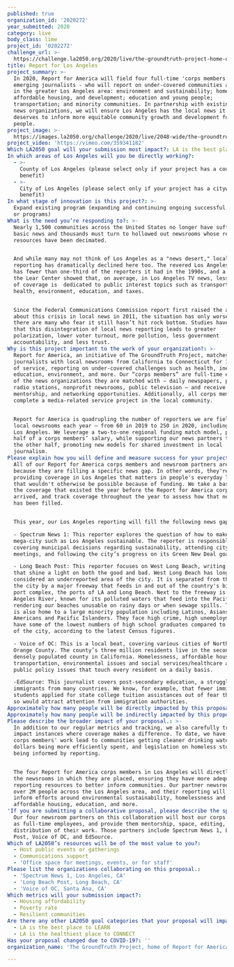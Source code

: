 ```yaml
---
published: true
organization_id: '2020272'
year_submitted: 2020
category: live
body_class: lime
project_id: '0202272'
challenge_url: >-
  https://challenge.la2050.org/2020/live/the-groundtruth-project-home-of-report-for-america/
title: Report for Los Angeles
project_summary: >-
  In 2020, Report for America will field four full-time 'corps members' -
  emerging journalists - who will report on under-covered communities and topics
  in the greater Los Angeles area: environment and sustainability; homelessness,
  affordable housing, and development; education and young people;
  transportation; and minority communities. In partnership with existing local
  news organizations, we will ensure Los Angeles has the local news it needs and
  deserves to inform more equitable community growth and development for all
  people.
project_image: >-
  https://images.la2050.org/challenge/2020/live/2048-wide/the-groundtruth-project-home-of-report-for-america.jpg
project_video: 'https://vimeo.com/359341182'
Which LA2050 goal will your submission most impact?: LA is the best place to LIVE
In which areas of Los Angeles will you be directly working?:
  - >-
    County of Los Angeles (please select only if your project has a countywide
    benefit)
  - >-
    City of Los Angeles (please select only if your project has a citywide
    benefit)
In what stage of innovation is this project?: >-
  Expand existing program (expanding and continuing ongoing successful projects
  or programs)
What is the need you’re responding to?: >-
  Nearly 1,500 communities across the United States no longer have sufficient
  basic news and thousands must turn to hollowed out newsrooms whose reporting
  resources have been decimated.


  And while many may not think of Los Angeles as a "news desert," local
  reporting has dramatically declined here too. The revered Los Angeles Times
  has fewer than one-third of the reporters it had in the 1990s, and a study by
  the Lear Center showed that, on average, in Los Angeles TV news, less than 1%
  of coverage is  dedicated to public interest topics such as transportation,
  health, environment, education, and taxes.


  Since the Federal Communications Commission report first raised the alarm
  about this crisis in local news in 2011, the situation has only worsened. And
  there are many who fear it still hasn’t hit rock bottom. Studies have shown
  that this disintegration of local news reporting leads to greater
  polarization, lower voter turnout, more pollution, less government
  accountability, and less trust. 
Why is this project important to the work of your organization?: >-
  Report for America, an initiative of The GroundTruth Project, matches talented
  journalists with local newsrooms from California to Connecticut for 1-2 years
  of service, reporting on under-covered challenges such as health, inequality,
  education, environment, and more. Our “corps members” are full-time employees
  of the news organizations they are matched with — daily newspapers, public
  radio stations, nonprofit newsrooms, public television — and receive training,
  mentorship, and networking opportunities. Additionally, all corps members
  complete a media-related service project in the local community. 


  Report for America is quadrupling the number of reporters we are fielding in
  local newsrooms each year — from 60 in 2019 to 250 in 2020, including four in
  Los Angeles. We leverage a two-to-one regional funding match model, paying
  half of a corps members’ salary, while supporting our news partners to raise
  the other half, promoting new models for shared investment in local
  journalism.
Please explain how you will define and measure success for your project.: >-
  All of our Report for America corps members and newsroom partners are selected
  because they are filling a specific news gap. In other words, they're
  providing coverage in Los Angeles that matters in people's everyday lives and
  that wouldn't otherwise be possible because of funding. We take a baseline of
  the coverage that existed the year before the Report for America corps member
  arrived, and track coverage throughout the year to assess how that news gap
  has been filled. 


  This year, our Los Angeles reporting will fill the following news gaps: 

  - Spectrum News 1: This reporter explores the question of how to make a
  mega-city such as Los Angeles sustainable. The reporter is responsible for
  covering municipal decisions regarding sustainability, attending city council
  meetings, and following the city’s progress on its Green New Deal goals. 

  - Long Beach Post: This reporter focuses on West Long Beach, writing stories
  that shine a light on both the good and bad. West Long Beach has long been
  considered an underreported area of the city. It is separated from the rest of
  the city by a major freeway that feeds in and out of the country's biggest
  port complex, the ports of LA and Long Beach. Next to the freeway is the Los
  Angeles River, known for its polluted waters that feed into the Pacific Ocean,
  rendering our beaches unusable on rainy days or when sewage spills. The area
  is also home to a large minority population including Latinos, Asians, African
  Americans and Pacific Islanders. They face high crime, high unemployment and
  have some of the lowest numbers of high school graduates compared to the rest
  of the city, according to the latest Census figures.

  - Voice of OC: This is a local beat, covering various cities of North Central
  Orange County. The county’s three million residents live in the secondmost
  densely populated county in California. Homelessness, affordable housing,
  transportation, environmental issues and social services/healthcare are major
  public policy issues that touch every resident on a daily basis. 

  -EdSource: This journalist covers post-secondary education, a struggle for
  immigrants from many countries. We know, for example, that fewer immigrant
  students applied for state college tuition assistances out of fear that doing
  so would attract attention from immigration authorities. 
Approximately how many people will be directly impacted by this proposal?: '50'
Approximately how many people will be indirectly impacted by this proposal?: '2000000'
Please describe the broader impact of your proposal.: >-
  In addition to our regular metrics and tracking, we also carefully track
  impact instances where coverage makes a difference. To date, we have seen our
  corps members' work lead to communities getting cleaner drinking water, tax
  dollars being more efficiently spent, and legislation on homeless students
  being informed by reporting. 


  The four Report for America corps members in Los Angeles will directly impact
  the newsrooms in which they are placed, ensuring they have more adequate
  reporting resources to better inform communities. Our partner newsrooms reach
  over 2M people across the Los Angeles area, and their reporting will directly
  inform efforts around environmental sustainability, homelessness and
  affordable housing, education, and more. 
'If you are submitting a collaborative proposal, please describe the specific role of partner organizations in the project.': >-
  Our four newsroom partners on this collaboration will host our corps members
  as full-time employees, and provide them mentorship, space, editing, and
  distribution of their work. Those partners include Spectrum News 1, Long Beach
  Post, Voice of OC, and EdSource. 
Which of LA2050’s resources will be of the most value to you?:
  - Host public events or gatherings
  - Communications support
  - 'Office space for meetings, events, or for staff'
Please list the organizations collaborating on this proposal.:
  - 'Spectrum News 1, Los Angeles, CA'
  - 'Long Beach Post, Long Beach, CA'
  - 'Voice of OC, Santa Ana, CA'
Which metrics will your submission impact?:
  - Housing affordability
  - Poverty rate
  - Resilient communities
Are there any other LA2050 goal categories that your proposal will impact?:
  - LA is the best place to LEARN
  - LA is the healthiest place to CONNECT
Has your proposal changed due to COVID-19?: ''
organization_name: 'The GroundTruth Project, home of Report for America'

---
```

